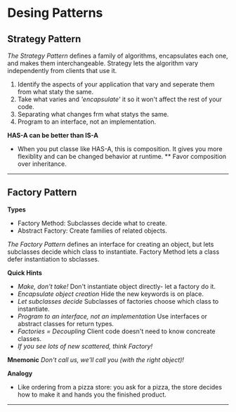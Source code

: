 # Desing Patterns


## Strategy Pattern

*The Strategy Pattern*
    defines a family of algorithms, encapsulates each one,
    and makes them interchangeable. Strategy lets the algorithm vary independently from clients that use it.

1. Identify the aspects of your application that vary and seperate them from what staty the same.
2. Take what varies and *'encapsulate'* it so it won't affect the rest of your code.
3. Separating what changes frm what statys the same.
4. Program to an interface, not an implementation.

**HAS-A can be better than IS-A**
* When you put classe like HAS-A, this is composition. It gives you more flexiblity and can be changed behavior at runtime.
** Favor composition over inheritance.


------------------------------------------------------------------------------
## Factory Pattern

**Types**
- Factory Method: Subclasses decide what to create.
- Abstract Factory: Create families of related objects.

*The Factory Pattern*
    defines an interface for creating an object, but lets subclasses decide
    which class to instantiate.
    Factory Method lets a class defer instantiation to sbclasses.

**Quick Hints**
* *Make, don't take!*
    Don't instantiate object directly- let a factory do it.
* *Encapsulate object creation*
    Hide the new keywords is on place.
* *Let subclasses decide*
    Subclasses of factories choose which class to instantiate.
* *Program to an interface, not an implementation*
    Use interfaces or abstract classes for return types.
* *Factories = Decoupling*
    Client code doesn't need to know concreate classes.
* *If you see lots of new scattered, think Factory!*

**Mnemonic**
*Don't call us, we'll call you (with the right object)!*

**Analogy**
- Like ordering from a pizza store: you ask for a pizza, the store decides how to make it and hands you the finished product.

----------------------------------------------------------------------------------